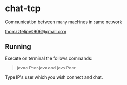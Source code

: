 # chat-tcp
Communication between many machines in same network

<thomazfelipe0906@gmail.com>

## Running
Execute on terminal the follows commands:

> javac Peer.java
and
> java Peer

Type IP's user which you wish connect and chat.
